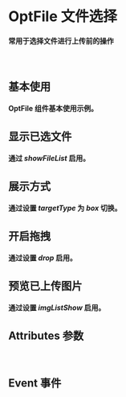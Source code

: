 <script setup>
import demo1 from './demo1.vue'
import demo2 from './demo2.vue'
import demo3 from './demo3.vue'
import demo4 from './demo4.vue'
import demo5 from './demo5.vue'
import Attributes from './Attributes.vue'
import Event from './Events.vue'
import preview from '@/components/preview.vue'
</script>

# OptFile 文件选择

#### 常用于选择文件进行上传前的操作

<br/>

## 基本使用

#### OptFile 组件基本使用示例。

<div class="componetnsBox">
  <demo1/>
</div>
<preview compName="optfile" demoName="demo1"/>

## 显示已选文件

#### 通过 _showFileList_ 启用。

<div class="componetnsBox">
  <demo2/>
</div>
<preview compName="optfile" demoName="demo2"/>

## 展示方式

#### 通过设置 _targetType_ 为 _box_ 切换。

<div class="componetnsBox">
  <demo3/>
</div>
<preview compName="optfile" demoName="demo3"/>

## 开启拖拽

#### 通过设置 _drop_ 启用。

<div class="componetnsBox">
  <demo4/>
</div>
<preview compName="optfile" demoName="demo4"/>

## 预览已上传图片

#### 通过设置 _imgListShow_ 启用。

<div class="componetnsBox">
  <demo5/>
</div>
<preview compName="optfile" demoName="demo5"/>

## Attributes 参数

<Attributes/>
<br/>

## Event 事件

<Event/>
<br/>
